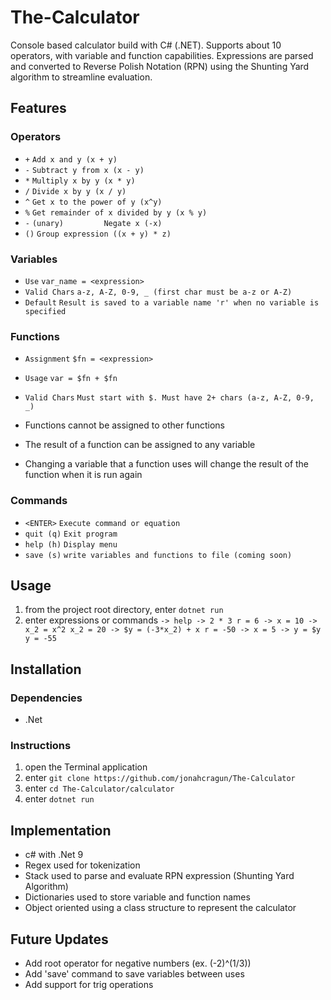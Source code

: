 # The-Calculator
Console based calculator build with C# (.NET). Supports about 10 operators, with variable and function capabilities. Expressions are parsed and converted to Reverse Polish Notation (RPN) using the Shunting Yard algorithm to streamline evaluation.

## Features
### Operators
-  `+`                 `Add x and y (x + y)`
-  `-`                 `Subtract y from x (x - y)`
-  `*`                 `Multiply x by y (x * y)`
-  `/`                 `Divide x by y (x / y)`
-  `^`                 `Get x to the power of y (x^y)`
-  `%`                 `Get remainder of x divided by y (x % y)`
-  `-` `(unary)         Negate x (-x)`
-  `()`                `Group expression ((x + y) * z)`

### Variables
-  `Use`               `var_name = <expression>`
-  `Valid Chars`       `a-z, A-Z, 0-9, _ (first char must be a-z or A-Z)`
-  `Default`           `Result is saved to a variable name 'r' when no variable is specified`

### Functions
-  `Assignment`        `$fn = <expression>`
-  `Usage`             `var = $fn + $fn`
-  `Valid Chars`       `Must start with $. Must have 2+ chars (a-z, A-Z, 0-9, _)`

-  Functions cannot be assigned to other functions
-  The result of a function can be assigned to any variable
-  Changing a variable that a function uses will change the result of the function when it is run again

### Commands
-  `<ENTER>`           `Execute command or equation`
-  `quit (q)`          `Exit program`
-  `help (h)`          `Display menu`
-  `save (s)`          `write variables and functions to file (coming soon)`

## Usage
1. from the project root directory, enter `dotnet run`
2. enter expressions or commands
`
-> help
-> 2 * 3
r = 6
-> x = 10
-> x_2 = x^2
x_2 = 20
-> $y = (-3*x_2) + x
r = -50
-> x = 5
-> y = $y
y = -55
`

## Installation
### Dependencies
- .Net

### Instructions
1. open the Terminal application
2. enter `git clone https://github.com/jonahcragun/The-Calculator`
3. enter `cd The-Calculator/calculator`
4. enter `dotnet run`

## Implementation
- c# with .Net 9
- Regex used for tokenization
- Stack used to parse and evaluate RPN expression (Shunting Yard Algorithm)
- Dictionaries used to store variable and function names
- Object oriented using a class structure to represent the calculator

## Future Updates
- Add root operator for negative numbers (ex. (-2)^(1/3))
- Add 'save' command to save variables between uses
- Add support for trig operations

